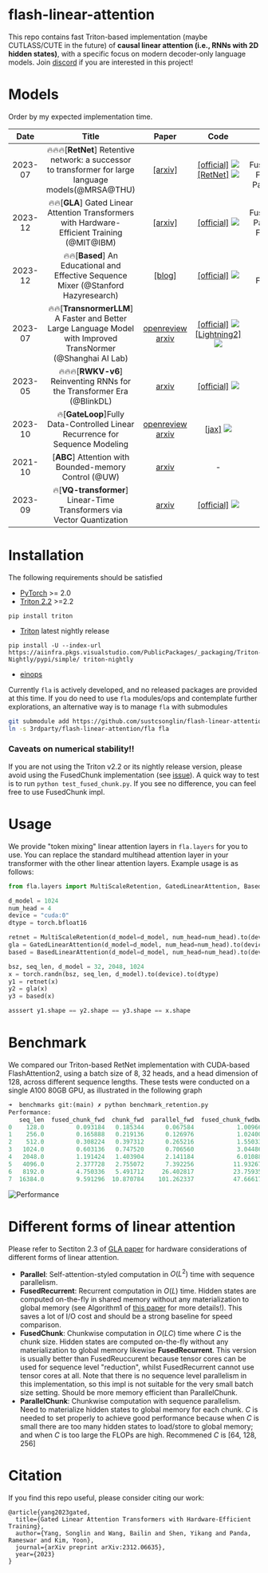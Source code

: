 # flash-linear-attention
This repo contains fast Triton-based implementation (maybe CUTLASS/CUTE in the future) of **causal linear attention (i.e., RNNs with 2D hidden states)**, with a specific focus on modern decoder-only language models. Join [discord](https://discord.gg/vDaJTmKNcS) if you are interested in this project!  


# Models
Order by my expected implementation time. 

|  Date   |                                                    Title                                                     |                                               Paper                                                |                                                                                                                                             Code                                                                                                                                             |                       Support                       |
| :-----: | :----------------------------------------------------------------------------------------------------------: | :------------------------------------------------------------------------------------------------: | :------------------------------------------------------------------------------------------------------------------------------------------------------------------------------------------------------------------------------------------------------------------------------------------: | :-------------------------------------------------: |
| 2023-07 |      🔥🔥🔥[**RetNet**] Retentive network: a successor to transformer for large language models(@MRSA@THU)      |                            [[arxiv]](https://arxiv.org/abs/2307.08621)                             | [[official]](https://github.com/microsoft/torchscale/tree/main) ![](https://img.shields.io/github/stars/microsoft/torchscale.svg?style=social)[[RetNet]](https://github.com/Jamie-Stirling/RetNet/tree/main) ![](https://img.shields.io/github/stars/Jamie-Stirling/RetNet.svg?style=social) |      Parallel✅   FusedRecurrent✅ FusedChunk✅  ParallelChunk ✅ |
| 2023-12 |         🔥🔥[**GLA**] Gated Linear Attention Transformers with Hardware-Efficient Training (@MIT@IBM)          |                            [[arxiv]](https://arxiv.org/abs/2312.06635)                             |                                                                   [[official]](https://github.com/berlino/gated_linear_attention) ![](https://img.shields.io/github/stars/berlino/gated_linear_attention.svg?style=social)                                                                   | FusedRecurrent✅ ParallelChunk✅ FusedChunk✅ |
| 2023-12 |              🔥🔥[**Based**] An Educational and Effective Sequence Mixer (@Stanford Hazyresearch)              |             [[blog]](https://hazyresearch.stanford.edu/blog/2023-12-11-zoology2-based)             |                                                                             [[official]](https://github.com/HazyResearch/zoology) ![](https://img.shields.io/github/stars/HazyResearch/zoology.svg?style=social)                                                                             |                      Parallel✅ FusedChunk✅|
| 2023-07 | 🔥🔥[**TransnormerLLM**] A Faster and Better Large Language Model with Improved TransNormer (@Shanghai AI Lab) | [openreview](https://openreview.net/forum?id=OROKjdAfjs) [arxiv](https://arxiv.org/abs/2307.14995) |                                                                        [[official]](https://github.com/OpenNLPLab/TransnormerLLM) ![](https://img.shields.io/github/stars/OpenNLPLab/TransnormerLLM.svg?style=social)    [[Lightning2]](https://github.com/OpenNLPLab/lightning-attention) ![](https://img.shields.io/github/stars/OpenNLPLab/lightning-attention.svg?style=social)                                                                    |                        TODO                         |
| 2023-05 |                     🔥🔥🔥[**RWKV-v6**] Reinventing RNNs for the Transformer Era (@BlinkDL)                     |                             [arxiv](https://arxiv.org/abs/2305.13048)                              |                                                                                  [[official]](https://github.com/BlinkDL/RWKV-LM) ![](https://img.shields.io/github/stars/BlinkDL/RWKV-LM.svg?style=social)                                                                                  |                        TODO                         |
| 2023-10 |                 🔥[**GateLoop**]Fully Data-Controlled Linear Recurrence for Sequence Modeling                 | [openreview](https://openreview.net/forum?id=02Ug9N8DCI) [arxiv](https://arxiv.org/abs/2311.01927) |                                                                    [[jax]](https://github.com/lucidrains/gateloop-transformer) ![](https://img.shields.io/github/stars/lucidrains/gateloop-transformer.svg?style=social)                                                                     |                        TODO                         |
| 2021-10 |                            [**ABC**] Attention with Bounded-memory Control (@UW)                             |                             [arxiv](https://arxiv.org/abs/2110.02488)                              |                                                                                                                                              -                                                                                                                                               |                        TODO                         |
| 2023-09 |                    🔥[**VQ-transformer**] Linear-Time Transformers via Vector Quantization                    |                             [arxiv](https://arxiv.org/abs/2309.16354)                              |                                                                    [[official]](https://github.com/transformer-vq/transformer_vq) ![](https://img.shields.io/github/stars/transformer-vq/transformer_vq.svg?style=social)                                                                    |                        TODO                         |



# Installation

The following requirements should be satisfied 
- [PyTorch](https://pytorch.org/) >= 2.0
- [Triton 2.2](https://github.com/openai/triton) >=2.2
```
pip install triton
```
- [Triton](https://github.com/openai/triton) latest nightly release
```
pip install -U --index-url https://aiinfra.pkgs.visualstudio.com/PublicPackages/_packaging/Triton-Nightly/pypi/simple/ triton-nightly
```
- [einops](https://einops.rocks/)

Currently `fla` is actively developed, and no released packages are provided at this time.
If you do need to use `fla` modules/ops and contemplate further explorations, an alternative way is to manage `fla` with submodules
```sh
git submodule add https://github.com/sustcsonglin/flash-linear-attention.git 3rdparty/flash-linear-attention
ln -s 3rdparty/flash-linear-attention/fla fla
```
### Caveats on numerical stability!!
If you are not using the Triton v2.2 or its nightly release version, please avoid using the FusedChunk implementation (see [issue](https://github.com/openai/triton/issues/2852)). A quick way to test is to run ``python test_fused_chunk.py``. If you see no difference, you can feel free to use FusedChunk impl.


# Usage
We provide "token mixing" linear attention layers in `fla.layers` for you to use. You can replace the standard multihead attention layer in your transformer with the other linear attention layers. Example usage is as follows: 
```py
from fla.layers import MultiScaleRetention, GatedLinearAttention, BasedLinearAttention 

d_model = 1024
num_head = 4
device = "cuda:0"
dtype = torch.bfloat16

retnet = MultiScaleRetention(d_model=d_model, num_head=num_head).to(device).to(dtype)
gla = GatedLinearAttention(d_model=d_model, num_head=num_head).to(device).to(dtype)
based = BasedLinearAttention(d_model=d_model, num_head=num_head).to(device).to(dtype)

bsz, seq_len, d_model = 32, 2048, 1024
x = torch.randn(bsz, seq_len, d_model).to(device).to(dtype)
y1 = retnet(x)
y2 = gla(x)
y3 = based(x)

asssert y1.shape == y2.shape == y3.shape == x.shape
```

# Benchmark
We compared our Triton-based RetNet implementation with CUDA-based FlashAttention2, using a batch size of 8, 32 heads, and a head dimension of 128, across different sequence lengths. These tests were conducted on a single A100 80GB GPU, as illustrated in the following graph
```py
➜  benchmarks git:(main) ✗ python benchmark_retention.py
Performance:
   seq_len  fused_chunk_fwd  chunk_fwd  parallel_fwd  fused_chunk_fwdbwd  chunk_fwdbwd  parallel_fwdbwd  flash_fwd  flash_fwdbwd
0    128.0         0.093184   0.185344      0.067584            1.009664      1.591296         1.044480   0.041984      0.282624
1    256.0         0.165888   0.219136      0.126976            1.024000      1.596928         1.073152   0.074752      0.413696
2    512.0         0.308224   0.397312      0.265216            1.550336      1.603584         1.301504   0.156672      0.883712
3   1024.0         0.603136   0.747520      0.706560            3.044864      3.089408         3.529728   0.467968      2.342912
4   2048.0         1.191424   1.403904      2.141184            6.010880      6.059008        11.009024   1.612800      7.135232
5   4096.0         2.377728   2.755072      7.392256           11.932672     11.938816        37.792770   5.997568     24.435200
6   8192.0         4.750336   5.491712     26.402817           23.759359     23.952385       141.014023  22.682114     90.619904
7  16384.0         9.591296  10.870784    101.262337           47.666176     48.745472       539.853821  91.346947    346.318848
```

![Performance](https://github.com/sustcsonglin/flash-linear-attention/assets/30831390/36961182-da39-48ba-96a6-84c572ce51d7)


# Different forms of linear attention
Please refer to Sectiton 2.3 of [GLA paper](https://arxiv.org/pdf/2312.06635.pdf) for hardware considerations of different forms of linear attention.

- **Parallel**: Self-attention-styled computation in $O(L^2)$ time with sequence parallelism.
- **FusedRecurrent**: Recurrent computation in $O(L)$ time. Hidden states are computed on-the-fly in shared memory without any materialization to global memory (see Algorithm1 of [this paper](https://arxiv.org/pdf/2006.16236.pdf) for more details!). This saves a lot of I/O cost and should be a strong baseline for speed comparison.
- **FusedChunk**: Chunkwise computation in $O(LC)$ time where $C$ is the chunk size. Hidden states are computed on-the-fly without any materialization to global memory likewise **FusedRecurrent**. This version is usually better than FusedReuccurent because tensor cores can be used for sequence level "reduction", whilst FusedRecurrent cannot use tensor cores at all.  Note that there is no sequence level parallelism in this implementation, so this impl is not suitable for the very small batch size setting. Should be more memory efficient than ParallelChunk. 
- **ParallelChunk**: Chunkwise computation with sequence parallelism. Need to materialize hidden states to global memory for each chunk. $C$ is needed to set properly to achieve good performance because when $C$ is small there are too many hidden states to load/store to global memory; and when $C$ is too large the FLOPs are high. Recommened $C$ is [64, 128, 256]


# Citation
If you find this repo useful, please consider citing our work:
```
@article{yang2023gated,
  title={Gated Linear Attention Transformers with Hardware-Efficient Training},
  author={Yang, Songlin and Wang, Bailin and Shen, Yikang and Panda, Rameswar and Kim, Yoon},
  journal={arXiv preprint arXiv:2312.06635},
  year={2023}
}

```
